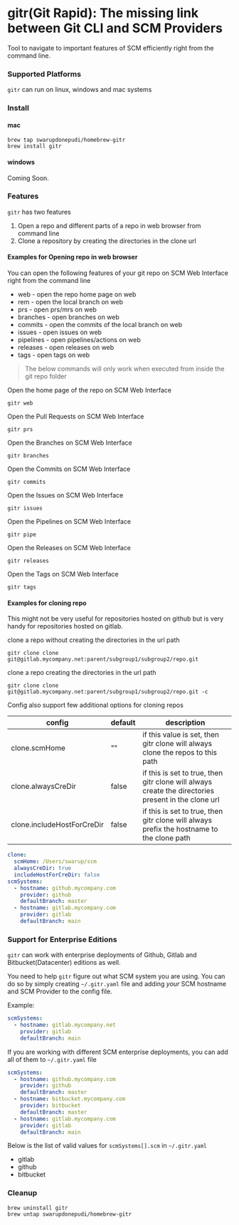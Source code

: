 # gitr(Git Rapid): The missing link between Git CLI and SCM Providers

Tool to navigate to important features of SCM efficiently right from the command line.

### Supported Platforms

`gitr` can run on linux, windows and mac systems

### Install

#### mac

```
brew tap swarupdonepudi/homebrew-gitr
brew install gitr
```

#### windows

Coming Soon.

### Features

`gitr` has two features

1. Open a repo and different parts of a repo in web browser from command line
2. Clone a repository by creating the directories in the clone url

#### Examples for Opening repo in web browser

You can open the following features of your git repo on SCM Web Interface right from the command line

* web - open the repo home page on web
* rem - open the local branch on web
* prs - open prs/mrs on web
* branches - open branches on web
* commits - open the commits of the local branch on web
* issues - open issues on web
* pipelines - open pipelines/actions on web
* releases - open releases on web
* tags - open tags on web

> The below commands will only work when executed from inside the git repo folder

Open the home page of the repo on SCM Web Interface

```
gitr web
```

Open the Pull Requests on SCM Web Interface

```
gitr prs
```

Open the Branches on SCM Web Interface

```
gitr branches
```

Open the Commits on SCM Web Interface

```
gitr commits
```

Open the Issues on SCM Web Interface

```
gitr issues
```

Open the Pipelines on SCM Web Interface

```
gitr pipe
```

Open the Releases on SCM Web Interface

```
gitr releases
```

Open the Tags on SCM Web Interface

```
gitr tags
```

#### Examples for cloning repo

This might not be very useful for repositories hosted on github but is very handy for repositories hosted on gitlab.

clone a repo without creating the directories in the url path

```shell
gitr clone clone git@gitlab.mycompany.net:parent/subgroup1/subgroup2/repo.git
```

clone a repo creating the directories in the url path

```shell
gitr clone clone git@gitlab.mycompany.net:parent/subgroup1/subgroup2/repo.git -c
```

Config also support few additional options for cloning repos

| config                     | default | description                                                                                          |
|----------------------------|---------|------------------------------------------------------------------------------------------------------|
| clone.scmHome              |  ""     | if this value is set, then gitr clone will always clone the repos to this path                |
| clone.alwaysCreDir         |  false  | if this is set to true, then gitr clone will always create the directories present in the clone url  |
| clone.includeHostForCreDir |  false  | if this is set to true, then gitr clone will always prefix the hostname to the clone path            |

```yaml
clone:
  scmHome: /Users/swarup/scm
  alwaysCreDir: true
  includeHostForCreDir: false
scmSystems:
  - hostname: github.mycompany.com
    provider: github
    defaultBranch: master
  - hostname: gitlab.mycompany.com
    provider: gitlab
    defaultBranch: main
```

### Support for Enterprise Editions

`gitr` can work with enterprise deployments of Github, Gitlab and Bitbucket(Datacenter) editions as well.

You need to help `gitr` figure out what SCM system you are using. You can do so by simply creating `~/.gitr.yaml` file and adding *your* SCM hostname and SCM Provider to the config file.

Example:

```yaml
scmSystems:
  - hostname: gitlab.mycompany.net
    provider: gitlab
    defaultBranch: main
```

If you are working with different SCM enterprise deployments, you can add all of them to `~/.gitr.yaml` file

```yaml
scmSystems:
  - hostname: github.mycompany.com
    provider: github
    defaultBranch: master
  - hostname: bitbucket.mycompany.com
    provider: bitbucket
    defaultBranch: master
  - hostname: gitlab.mycompany.com
    provider: gitlab
    defaultBranch: main
```

Below is the list of valid values for `scmSystems[].scm` in `~/.gitr.yaml`

* gitlab
* github
* bitbucket

### Cleanup

```
brew uninstall gitr
brew untap swarupdonepudi/homebrew-gitr
```